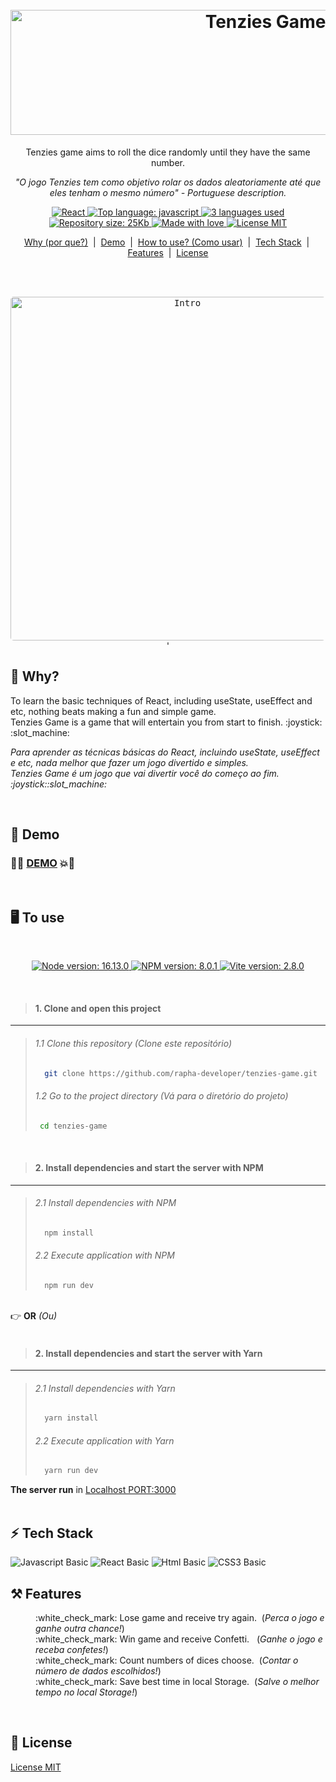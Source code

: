 <h1 align="center">
  <br>
  <img src="https://svgur.com/i/eoD.svg" alt="Tenzies Game" height="200" width="800">
  <br>
</h1>
<p align="center">Tenzies game aims to roll the dice randomly until they have the same number.</p>

<p align="center"><i>"O jogo Tenzies tem como objetivo rolar os dados aleatoriamente até que eles tenham o mesmo número" - Portuguese description.</i></p>
<p align="center"> 
    <a href="#">
        <img src="https://img.shields.io/badge/React-AC92EC?style=flat&logo=react&logoColor=61DAFB" alt="React">
    </a>
    <a href="#">
        <img src="https://img.shields.io/github/languages/top/rapha-developer/tenzies-game?color=5D9CEC" alt="Top language: javascript">
    </a>
    <a href="#">
        <img src="https://img.shields.io/github/languages/count/rapha-developer/tenzies-game?color=FC6E51" alt="3 languages used">
    </a>
    <a href=#">
        <img src="https://img.shields.io/github/repo-size/rapha-developer/tenzies-game?color=FFA400"alt="Repository size: 25Kb" >
    </a>
    <a href="#">
        <img src="https://img.shields.io/badge/Made%20with-%E2%9D%A4%EF%B8%8F-EC87C0.svg" alt="Made with love" />
    </a>
    <a href="#">
        <img src="https://img.shields.io/badge/license-MIT-1abc9c.svg" alt="License MIT" />
    </a>  
</p>
<p align="center">
    <a href="#game_die-why">Why (por que?)</a> &nbsp;|&nbsp;
    <a href="#rocket-demo">Demo</a> &nbsp;|&nbsp;
    <a href="#desktop_computer-to-use">How to use? (Como usar)</a> &nbsp;|&nbsp;
    <a href="#zap-tech-stack">Tech Stack</a> &nbsp;|&nbsp;
    <a href="#hammer_and_pick-features">Features</a> &nbsp;|&nbsp;  
    <a href="#pencil-license">License</a> 
</p>
<br /><br />
<p align="center">
    <kbd>
    <img width="550" style="border-radius: 5px" height="550" src="https://s7.gifyu.com/images/tenzies_game.gif" alt="Intro">'
    </kbd>
</p>

## :game_die: **Why?**
<p align="left">To learn the basic techniques of React, including useState, useEffect and etc, nothing beats making a fun and simple game.<br />
Tenzies Game is a game that will entertain you from start to finish. :joystick: :slot_machine: </p>
<p align="left"><i>Para aprender as técnicas básicas do React, incluindo useState, useEffect e etc, nada melhor que fazer um jogo divertido e simples.<br />
Tenzies Game é um jogo que vai divertir você do começo ao fim. :joystick::slot_machine: </i></p>
<br />
               
## :rocket: **Demo**
                                                                                                   
### :fist_right::boom:	<a href="https://rapha-tenzies-game.netlify.app/">DEMO</a>  :boom::fist_left:
<br />

## :desktop_computer: **To use**

<br />
<p align="center"> 
  <a href="#">
      <img src="https://img.shields.io/badge/NODE%20%3E=-16.13.0-663399?style=flat-square&logo=node.js" alt="Node version: 16.13.0">
  </a>
  <a href="#">
      <img src="https://img.shields.io/badge/NPM%20%3E=-8.0.1-cf486a?style=flat-square&logo=npm" alt="NPM version: 8.0.1">
  </a>      
  <a href="#">
      <img src="https://img.shields.io/badge/VITE%20-2.8.0-5D9CEC?style=flat-square&logo=vite" alt="Vite version: 2.8.0">
  </a>     
</p>
<br />

> #### 1. Clone and open this project
                                                                                                                                 
***
> ###### 1.1 Clone this repository (Clone este repositório) 
>```bash
>   git clone https://github.com/rapha-developer/tenzies-game.git
> ```
> ###### 1.2 Go to the project directory (Vá para o diretório do projeto) 
>```bash
>  cd tenzies-game
> ```

<br />

> #### 2. Install dependencies and start the server with NPM
***
> ######  2.1 Install dependencies with NPM
> ```bash
>   npm install 
> ```
>
> ###### 2.2 Execute application with NPM
> ```bash
>   npm run dev
> ```

<br/>:point_right: **OR** <i>(Ou)</i><br/><br/> 

> #### 2. Install dependencies and start the server with Yarn
***
> ######  2.1 Install dependencies with Yarn
> ```bash
>   yarn install
> ```
> ###### 2.2 Execute application with Yarn
> ```bash
>   yarn run dev
> ```

**The server run** in  <a href="http://127.0.0.1:3000/" target="_blank">Localhost PORT:3000</a><br /><br />


## :zap: **Tech Stack**
                                                                   
<img src="https://shields.io/badge/Javascript-basic-48CFAD?logo=javascript&style=for-the-badge" alt="Javascript Basic" />
<img src="https://shields.io/badge/React-basic-AC92EC?logo=react&style=for-the-badge" alt="React Basic" />
<img src="https://shields.io/badge/Html-basic-FC6E51?logo=html5&style=for-the-badge" alt="Html Basic" />
<img src="https://shields.io/badge/Css-basic-5D9CEC?logo=css3&style=for-the-badge" alt="CSS3 Basic" />


## :hammer_and_pick: **Features**

<dl>
  <dd>:white_check_mark: Lose game and receive try again. &nbsp;(<i>Perca o jogo e ganhe outra chance!</i>)</dd>
  <dd>:white_check_mark: Win game and receive Confetti.   &nbsp;&nbsp;(<i>Ganhe o jogo e receba confetes!</i>)</dd>
  <dd>:white_check_mark: Count numbers of dices choose.   &nbsp;(<i>Contar o número de dados escolhidos!</i>)</dd>
  <dd>:white_check_mark: Save best time in local Storage. &nbsp;(<i>Salve o melhor tempo no local Storage!</i>)</dd>
</dl>
<br />
                                                                                                   
## :pencil: **License**

[License MIT](https://choosealicense.com/licenses/mit/)
